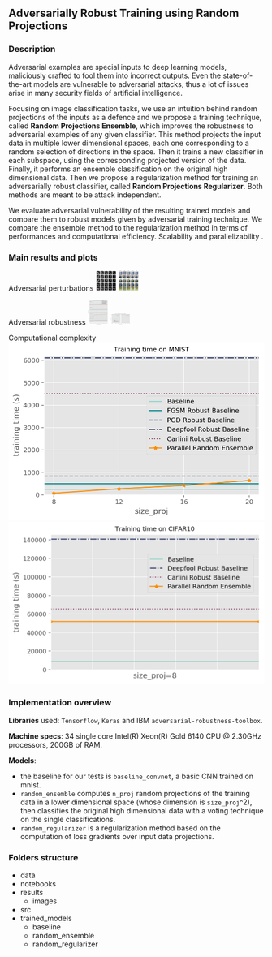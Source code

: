 ## Adversarially Robust Training using Random Projections
### Description
Adversarial examples are special inputs to deep learning models, maliciously crafted to fool them into incorrect outputs. 
Even the state-of-the-art models are vulnerable to adversarial attacks, thus a lot of issues arise in many security fields 
of artificial intelligence.

Focusing on image classification tasks, we use an intuition behind random projections of the inputs as a defence and we 
propose a training technique, called **Random Projections Ensemble**, which improves the robustness to adversarial examples
 of any given classifier. This method projects the input data in multiple lower dimensional spaces, each one corresponding 
 to a random selection of directions in the space. Then it trains a new classifier in each subspace, using the corresponding 
 projected version of the data. Finally, it performs an ensemble classification on the original high dimensional data. 
Then we propose a regularization method for training an adversarially robust classifier, called **Random Projections 
Regularizer**. Both methods are meant to be attack independent.

We evaluate adversarial vulnerability of the resulting trained models and compare them to robust models given by
adversarial training technique. 
We compare the ensemble method to the regularization method in terms of performances and computational efficiency. 
Scalability and parallelizability .

### Main results and plots

Adversarial perturbations
<img src="results/images/mnist_adversaries.png" width="40">
<img src="results/images/cifar_adversaries.png" width="40">

Adversarial robustness
<img src="results/images/mnist_randens_adversarial_accuracy.png" width="40">
<img src="results/images/cifar_randens_adversarial_accuracy.png" width="40">


Computational complexity
![](results/images/mnist_randens_complexity.png)
![](results/images/cifar_randens_complexity.png)



### Implementation overview

**Libraries** used: `Tensorflow`, `Keras` and IBM `adversarial-robustness-toolbox`.

**Machine specs**: 34 single core Intel(R) Xeon(R) Gold 6140 CPU @ 2.30GHz processors, 200GB of RAM.

**Models**:
- the baseline for our tests is `baseline_convnet`, a basic CNN trained on mnist.
- `random_ensemble` computes `n_proj` random projections of the training data in a lower dimensional space 
(whose dimension is `size_proj`^2), then classifies the original high dimensional data with a voting technique on the 
single classifications.
- `random_regularizer` is a regularization method based on the computation of loss gradients over input data 
projections.

### Folders structure

- data
- notebooks
- results
    - images
- src
- trained_models
    - baseline
    - random_ensemble
    - random_regularizer

